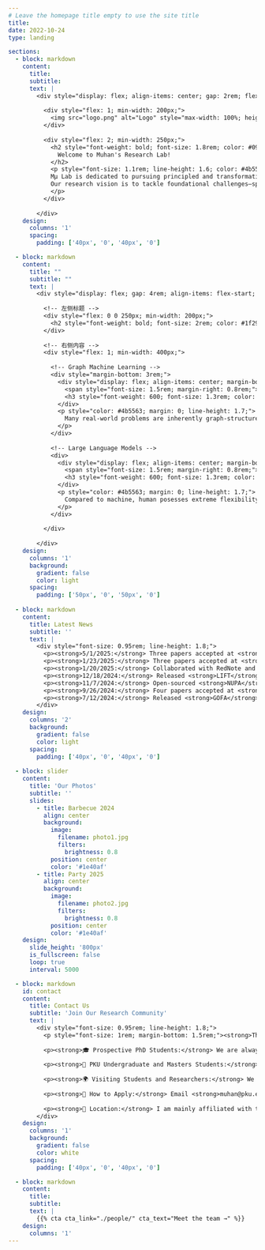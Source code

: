 ```yaml
---
# Leave the homepage title empty to use the site title
title:
date: 2022-10-24
type: landing

sections:
  - block: markdown
    content:
      title:
      subtitle:
      text: |
        <div style="display: flex; align-items: center; gap: 2rem; flex-wrap: wrap;">
  
          <div style="flex: 1; min-width: 200px;">
            <img src="logo.png" alt="Logo" style="max-width: 100%; height: auto;">
          </div>
  
          <div style="flex: 2; min-width: 250px;">
            <h2 style="font-weight: bold; font-size: 1.8rem; color: #090a0aff; margin-bottom: 1rem;">
              Welcome to Muhan's Research Lab!
            </h2>
            <p style="font-size: 1.1rem; line-height: 1.6; color: #4b5563;">
            Mμ Lab is dedicated to pursuing principled and transformative research in artificial intelligence and machine learning. While our current focus spans graph learning and large language models, our long-term mission is broader: to accelerate the development of artificial general intelligence (AGI) and deepen the scientific understanding of intelligence itself. We strive to combine theoretical rigor with practical impact, designing algorithms that are not only powerful but also explainable, efficient, and generalizable across diverse dimensions. 
            Our research vision is to tackle foundational challenges—spanning model architectures, reasoning, memory, multi-modal intelligence, and AI for science—that push the boundaries of what machines can achieve. Mμ Lab is a place for creative, passionate, and ambitious researchers who aim to produce work that stands the test of time, advances the science of AI, and benefits society in profound ways.
            </p>
          </div>
  
        </div>
    design:
      columns: '1'
      spacing:
        padding: ['40px', '0', '40px', '0']

  - block: markdown
    content:
      title: ""
      subtitle: ""
      text: |
        <div style="display: flex; gap: 4rem; align-items: flex-start; flex-wrap: wrap;">
          
          <!-- 左侧标题 -->
          <div style="flex: 0 0 250px; min-width: 200px;">
            <h2 style="font-weight: bold; font-size: 2rem; color: #1f2937; margin: 0;">Research Interests</h2>
          </div>
          
          <!-- 右侧内容 -->
          <div style="flex: 1; min-width: 400px;">
            
            <!-- Graph Machine Learning -->
            <div style="margin-bottom: 3rem;">
              <div style="display: flex; align-items: center; margin-bottom: 1rem;">
                <span style="font-size: 1.5rem; margin-right: 0.8rem;">🔗</span>
                <h3 style="font-weight: 600; font-size: 1.3rem; color: #1f2937; margin: 0;">Graph Machine Learning</h3>
              </div>
              <p style="color: #4b5563; margin: 0; line-height: 1.7;">
                Many real-world problems are inherently graph-structured, e.g., social networks, biological networks, World Wide Web, molecules, circuits, brain, road networks, knowledge graphs. Many machine learning algorithms are also defined on graphs, such as neural networks and graphical models. In this field, we develop algorithms and theories for learning over graphs, and apply them to problems like link prediction, graph classification, graph structure optimization, and knowledge graph reasoning. We are also interested in practical applications of graph neural networks, including brain modeling, drug discovery, circuit design, and healthcare applications.
              </p>
            </div>
            
            <!-- Large Language Models -->
            <div>
              <div style="display: flex; align-items: center; margin-bottom: 1rem;">
                <span style="font-size: 1.5rem; margin-right: 0.8rem;">🤖</span>
                <h3 style="font-weight: 600; font-size: 1.3rem; color: #1f2937; margin: 0;">Large Language Models</h3>
              </div>
              <p style="color: #4b5563; margin: 0; line-height: 1.7;">
                Compared to machine, human posesses extreme flexibility in handling unseen tasks in a few-shot/zero-shot way, much of which is attributed to human's system-II intelligence for complex logical reasoning, task planning, causal reasoning, and inductive generalization. Large language models (LLMs) have shown unprecedented improvement on such abilities, while still fail in some top-human-level tasks, such as scientific innovation, software engineering, super-long writing, autonomous agents, etc. In this field, we aim to 1) design next-generation LLM architectures with long-term memory, human-like learning mechanisms, fast training/inference, and superior long-context abilities, 2) understand and improve LLMs' reasoning ability, ultimately matching or outperforming human on the most challenging tasks, and 3) explore LLMs' integration with other modalities, such as graph, code, relational database (RDB), image, video, etc.
              </p>
            </div>
            
          </div>
          
        </div>
    design:
      columns: '1'
      background:
        gradient: false
        color: light
      spacing:
        padding: ['50px', '0', '50px', '0']
  
  - block: markdown
    content:
      title: Latest News
      subtitle: ''
      text: |
        <div style="font-size: 0.95rem; line-height: 1.8;">
          <p><strong>5/1/2025:</strong> Three papers accepted at <strong>ICML-25</strong>! Congrats to Fanxu, Yanbo and Zian! 🎉</p>
          <p><strong>1/23/2025:</strong> Three papers accepted at <strong>ICLR-25</strong>! Congrats to Lecheng, Haotong and Zian! 🎉</p>
          <p><strong>1/20/2025:</strong> Collaborated with RedNote and released <strong>RedStar</strong>, a long-chain-of-thought O1-like model for complex reasoning. <a href="https://arxiv.org/pdf/2501.11284" style="color: #2563eb;">See the preprint</a>.</p>
          <p><strong>12/18/2024:</strong> Released <strong>LIFT</strong>, a new paradigm to address long context problems of LLMs by fine-tuning long input into model parameters. <a href="https://arxiv.org/pdf/2412.13626" style="color: #2563eb;">See the preprint</a>.</p>
          <p><strong>11/7/2024:</strong> Open-sourced <strong>NUPA</strong> studying the Numerical Understanding and Processing Abilities of LLMs with 4 numerical representations and 17 distinct tasks.</p>
          <p><strong>9/26/2024:</strong> Four papers accepted at <strong>NeurIPS-24</strong>! Congrats to Fanxu, Cai, Xiaojuan and Yanbo! 🎉</p>
          <p><strong>7/12/2024:</strong> Released <strong>GOFA</strong>, the Generative One For All model for tackling all tasks on all kinds of graphs.</p>
        </div>
    design:
      columns: '2'
      background:
        gradient: false
        color: light
      spacing:
        padding: ['40px', '0', '40px', '0']
  
  - block: slider
    content:
      title: 'Our Photos'
      subtitle: ''
      slides:
        - title: Barbecue 2024
          align: center
          background:
            image:
              filename: photo1.jpg
              filters:
                brightness: 0.8
            position: center
            color: '#1e40af'
        - title: Party 2025
          align: center
          background:
            image:
              filename: photo2.jpg
              filters:
                brightness: 0.8
            position: center
            color: '#1e40af'
    design:
      slide_height: '800px'
      is_fullscreen: false
      loop: true
      interval: 5000

  - block: markdown
    id: contact
    content:
      title: Contact Us
      subtitle: 'Join Our Research Community'
      text: |
        <div style="font-size: 0.95rem; line-height: 1.8;">
          <p style="font-size: 1rem; margin-bottom: 1.5rem;"><strong>Thank you so much for your interest in our work!</strong> We are actively looking for students and postdocs. MuLab welcomes applicants from diverse backgrounds.</p>
          
          <p><strong>🎓 Prospective PhD Students:</strong> We are always looking for strong PhD students with interests in Graph Machine Learning and Large Language Model Reasoning. I am looking for students who meet at least three criteria: creativity and passion for research, solid math skills, solid coding skills, and good English. <em>Note: Please do not email regarding PhD admission as decisions are made by committee.</em></p>
          
          <p><strong>🎯 PKU Undergraduate and Masters Students:</strong> We are happy to work with masters or undergraduate students at Peking University. We expect some prior experience in ML/AI and a minimum of 10 hours per week commitment. You are especially welcome if you have interdisciplinary backgrounds while being proficient in coding.</p>
          
          <p><strong>🌍 Visiting Students and Researchers:</strong> We take visitors on a rolling basis, and generally prefer visitors to stay for at least 6 months for high-quality collaborative work. Please email Prof. Zhang with your research interests and proposed duration.</p>
          
          <p><strong>📧 How to Apply:</strong> Email <strong>muhan@pku.edu.cn</strong> with subject line: [Application Type] - [Your Name] - [Your Institution]. Due to the large number of applicants, I may not be able to respond to every email. Thank you for understanding!</p>
          
          <p><strong>📍 Location:</strong> I am mainly affiliated with the Institute for AI (人工智能研究院) at the main campus (燕园) of PKU. Your office will be there - no need to go to Changping campus.</p>
        </div>
    design:
      columns: '1'
      background:
        gradient: false
        color: white
      spacing:
        padding: ['40px', '0', '40px', '0']

  - block: markdown
    content:
      title:
      subtitle:
      text: |
        {{% cta cta_link="./people/" cta_text="Meet the team →" %}}
    design:
      columns: '1'
---
```

